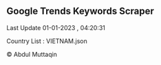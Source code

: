 

## Google Trends Keywords Scraper 
 
Last Update 01-01-2023 , 04:20:31

Country List :
VIETNAM.json



© Abdul Muttaqin 
